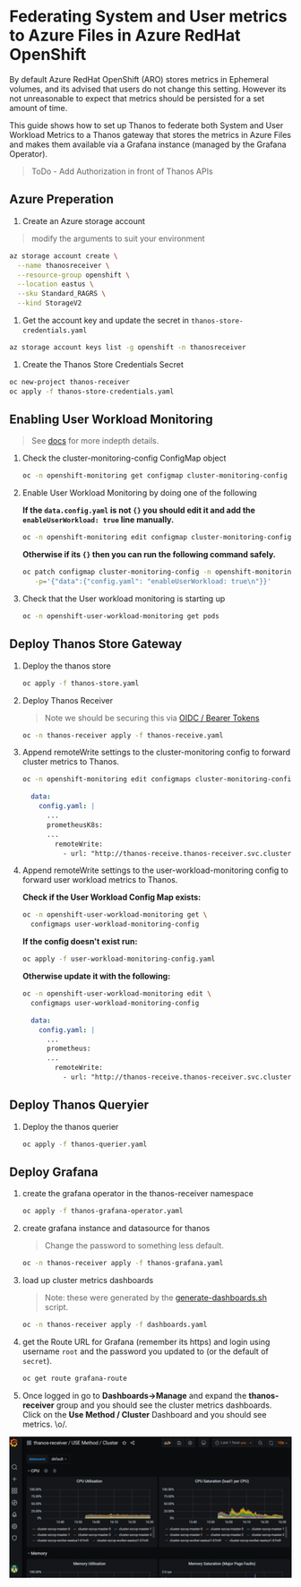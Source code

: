 # Federating System and User metrics to Azure Files in Azure RedHat OpenShift

By default Azure RedHat OpenShift (ARO) stores metrics in Ephemeral volumes, and its advised that users do not change this setting. However its not unreasonable to expect that metrics should be persisted for a set amount of time.

This guide shows how to set up Thanos to federate both System and User Workload Metrics to a Thanos gateway that stores the metrics in Azure Files and makes them available via a Grafana instance (managed by the Grafana Operator).

> ToDo - Add Authorization in front of Thanos APIs

## Azure Preperation

1. Create an Azure storage account

> modify the arguments to suit your environment

```bash
az storage account create \
  --name thanosreceiver \
  --resource-group openshift \
  --location eastus \
  --sku Standard_RAGRS \
  --kind StorageV2
```

1. Get the account key and update the secret in `thanos-store-credentials.yaml`

```bash
az storage account keys list -g openshift -n thanosreceiver
```

1. Create the Thanos Store Credentials Secret

```bash
oc new-project thanos-receiver
oc apply -f thanos-store-credentials.yaml
```

## Enabling User Workload Monitoring

> See [docs](https://docs.openshift.com/container-platform/4.7/monitoring/enabling-monitoring-for-user-defined-projects.html) for more indepth details.

1. Check the cluster-monitoring-config ConfigMap object

    ```bash
    oc -n openshift-monitoring get configmap cluster-monitoring-config -o yaml
    ```

1. Enable User Workload Monitoring by doing one of the following

    **If the `data.config.yaml` is not `{}` you should edit it and add the `enableUserWorkload: true` line manually.**

    ```bash
    oc -n openshift-monitoring edit configmap cluster-monitoring-config
    ```

    **Otherwise if its `{}` then you can run the following command safely.**

    ```bash
    oc patch configmap cluster-monitoring-config -n openshift-monitoring \
       -p='{"data":{"config.yaml": "enableUserWorkload: true\n"}}'
    ```

1. Check that the User workload monitoring is starting up

    ```bash
    oc -n openshift-user-workload-monitoring get pods
    ```

## Deploy Thanos Store Gateway

<!--

> we should be able to skip this because its in the yaml now.

1. Create a service account for the Thanos Store Gateway

    ```bash
    oc -n thanos-receiver create serviceaccount thanos-store-gateway
    oc -n thanos-receiver adm policy add-scc-to-user anyuid -z thanos-store-gateway
    ```
-->

1. Deploy the thanos store

    ```bash
    oc apply -f thanos-store.yaml
    ```

1. Deploy Thanos Receiver

    > Note we should be securing this via [OIDC / Bearer Tokens](https://www.openshift.com/blog/federated-prometheus-with-thanos-receive)

    ```bash
    oc -n thanos-receiver apply -f thanos-receive.yaml
    ```

1. Append remoteWrite settings to the cluster-monitoring config to forward cluster metrics to Thanos.

    ```bash
    oc -n openshift-monitoring edit configmaps cluster-monitoring-config
    ```

    ```yaml
      data:
        config.yaml: |
          ...
          prometheusK8s:
          ...
            remoteWrite:
              - url: "http://thanos-receive.thanos-receiver.svc.cluster.local:9091/api/v1/receive"
    ```

1. Append remoteWrite settings to the user-workload-monitoring config to forward user workload metrics to Thanos.

    **Check if the User Workload Config Map exists:**

    ```bash
    oc -n openshift-user-workload-monitoring get \
      configmaps user-workload-monitoring-config
    ```

    **If the config doesn't exist run:**

    ```bash
    oc apply -f user-workload-monitoring-config.yaml
    ```

    **Otherwise update it with the following:**

    ```bash
    oc -n openshift-user-workload-monitoring edit \
      configmaps user-workload-monitoring-config
    ```

    ```yaml
      data:
        config.yaml: |
          ...
          prometheus:
          ...
            remoteWrite:
              - url: "http://thanos-receive.thanos-receiver.svc.cluster.local:9091/api/v1/receive"
    ```


## Deploy Thanos Queryier

1. Deploy the thanos querier

    ```bash
    oc apply -f thanos-querier.yaml
    ```

## Deploy Grafana

1. create the grafana operator in the thanos-receiver namespace

    ```bash
    oc apply -f thanos-grafana-operator.yaml
    ```

1. create grafana instance and datasource for thanos

    > Change the password to something less default.

    ```bash
    oc -n thanos-receiver apply -f thanos-grafana.yaml
    ```

1. load up cluster metrics dashboards

    > Note: these were generated by the [generate-dashboards.sh](generate-dashboards.sh) script.

    ```bash
    oc -n thanos-receiver apply -f dashboards.yaml
    ```

1. get the Route URL for Grafana (remember its https) and login using username `root` and the password you updated to (or the default of `secret`).

    ```bash
    oc get route grafana-route
    ```

1. Once logged in go to **Dashboards->Manage** and expand the **thanos-receiver** group and you should see the cluster metrics dashboards.  Click on the **Use Method / Cluster** Dashboard and you should see metrics.  \o/.

![screenshot of grafana with federated cluster metrics](./grafana-metrics.png)